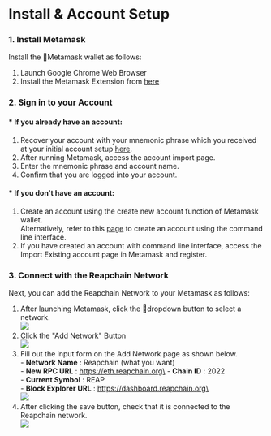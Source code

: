 # Install & Account Setup

### 1. Install Metamask

Install the Metamask wallet as follows:

1. Launch Google Chrome Web Browser
2. Install the Metamask Extension from [here](https://chrome.google.com/webstore/detail/metamask/nkbihfbeogaeaoehlefnkodbefgpgknn)

### 2. Sign in to your Account

#### \* If you already have an account:

1. Recover your account with your mnemonic phrase which you received at your initial account setup [here](../../user-guides/account.md#creating-an-account).
2. After running Metamask, access the account import page.
3. Enter the mnemonic phrase and account name.
4. Confirm that you are logged into your account.

#### \* If you don't have an account:

1. Create an account using the create new account function of Metamask wallet.\
   Alternatively, refer to this [page](../../user-guides/account.md) to create an account using the command line interface.
2. If you have created an account with command line interface, access the Import Existing account page in Metamask and register.

### 3. Connect with the Reapchain Network

Next, you can add the Reapchain Network to your Metamask as follows:

1. After launching Metamask, click the dropdown button to select a network.\
   ![](<../../.gitbook/assets/image (21).png>)
2. Click the "Add Network" Button\
   ![](<../../.gitbook/assets/image (15).png>)
3. Fill out the input form on the Add Network page as shown below.\
   \- **Network Name** : Reapchain (what you want)\
   \- **New RPC URL** : https://eth.reapchain.org\
   \- **Chain ID** : 2022\
   \- **Current Symbol** : REAP\
   \- **Block Explorer URL** : https://dashboard.reapchain.org\
   \
   ![](<../../.gitbook/assets/image (24).png>)
4. After clicking the save button, check that it is connected to the Reapchain network.\
   ![](<../../.gitbook/assets/image (30).png>)
